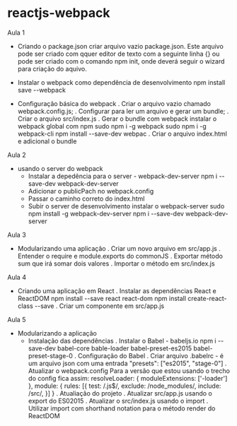 # reactjs-webpack

Aula 1
- Criando o package.json
    criar arquivo vazio package.json. Este arquivo pode ser criado com qquer editor de texto com a seguinte linha
    {}
    ou pode ser criado com o comando npm init, onde deverá seguir o wizard para criação do aquivo.

- Instalar o webpack como dependência de desenvolvimento
npm install save --webpack

- Configuração básica do webpack
    . Criar o arquivo vazio chamado webpack.config.js;
    . Configurar para ler um arquivo e gerar um bundle;
    . Criar o arquivo src/index.js
    . Gerar o bundle com webpack
        instalar o webpack global com npm
            sudo npm i -g webpack
            sudo npm i -g webpack-cli
            npm install --save-dev webpac
    . Criar o arquivo index.html e adicional o bundle

Aula 2
- usando o server do webpack
    - Instalar a depedência para o server - webpack-dev-server
        npm i --save-dev webpack-dev-server
    - Adicionar o publicPach no webpack.config
    - Passar o caminho correto do index.html
    - Subir o server de desenvolvimento
        instalar o webpack-server
            sudo npm install -g webpack-dev-server
            npm i --save-dev webpack-dev-server

Aula 3
- Modularizando uma aplicação
    . Criar um novo arquivo em src/app.js
    . Entender o require e module.exports do commonJS
    . Exportar método sum que irá somar dois valores
    . Importar o método em src/index.js

Aula 4
- Criando uma aplicação em React
    . Instalar as dependências React e ReactDOM
        npm install --save react react-dom
        npm install create-react-class --save
    . Criar um componente em src/app.js

Aula 5
- Modularizando a aplicação
    - Instalação das dependências
        . Instalar o Babel - babeljs.io
            npm i --save-dev babel-core bable-loader babel-preset-es2015 babel-preset-stage-0
        . Configuração do Babel
            . Criar arquivo .babelrc
                - é um arquivo json com uma entrada "presets": ["es2015", "stage-0"]
        . Atualizar o webpack.config
            Para a versão que estou usando o trecho do config fica assim:
                resolveLoader: {
                    moduleExtensions: ['-loader']
                },
                module: {
                    rules: [{
                        test: /\.js$/,
                        exclude: /node_modules/,
                        include: /src/,
                    }]
                }
        . Atualiação do projeto
            . Atualizar src/app.js usando o export do ES02015
            . Atualizar o src/index.js usando o import
            . Utilizar import com shorthand notation para o método render do ReactDOM

            